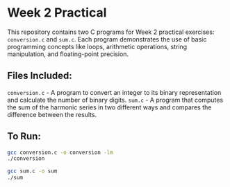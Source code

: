 # Week 2 Practical
This repository contains two C programs for Week 2 practical exercises: `conversion.c` and `sum.c`. Each program demonstrates the use of basic programming concepts like loops, arithmetic operations, string manipulation, and floating-point precision.

## Files Included:
`conversion.c` - A program to convert an integer to its binary representation and calculate the number of binary digits.
`sum.c` - A program that computes the sum of the harmonic series in two different ways and compares the difference between the results.

## To Run:
```bash
gcc conversion.c -o conversion -lm
./conversion

gcc sum.c -o sum
./sum
```
